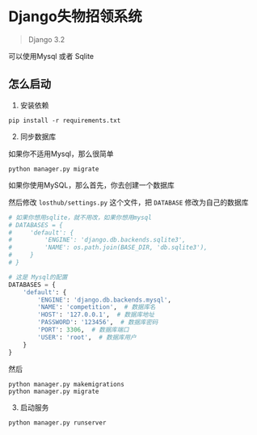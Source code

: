 # Django失物招领系统
> Django 3.2 

可以使用Mysql 或者 Sqlite

## 怎么启动

1. 安装依赖

```shell
pip install -r requirements.txt
```

2. 同步数据库

如果你不适用Mysql，那么很简单

```shell
python manager.py migrate
```

如果你使用MySQL，那么首先，你去创建一个数据库

然后修改 `losthub/settings.py` 这个文件，把 `DATABASE` 修改为自己的数据库

```python
# 如果你想用sqlite，就不用改，如果你想用mysql
# DATABASES = {
#     'default': {
#         'ENGINE': 'django.db.backends.sqlite3',
#         'NAME': os.path.join(BASE_DIR, 'db.sqlite3'),
#     }
# }

# 这是 Mysql的配置
DATABASES = {
    'default': {
        'ENGINE': 'django.db.backends.mysql',
        'NAME': 'competition',  # 数据库名
        'HOST': '127.0.0.1',  # 数据库地址
        'PASSWORD': '123456',  # 数据库密码
        'PORT': 3306,  # 数据库端口
        'USER': 'root',  # 数据库用户
    }
}
```

然后
```shell
python manager.py makemigrations
python manager.py migrate
```

3. 启动服务

```shell
python manager.py runserver
```